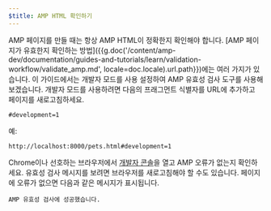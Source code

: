 ```yaml
---
$title: AMP HTML 확인하기
---
```


AMP 페이지를 만들 때는 항상 AMP HTML이 정확한지 확인해야 합니다. [AMP 페이지가 유효한지 확인하는 방법]({{g.doc('/content/amp-dev/documentation/guides-and-tutorials/learn/validation-workflow/validate_amp.md', locale=doc.locale).url.path}})에는 여러 가지가 있습니다.  이 가이드에서는 개발자 모드를 사용 설정하여 AMP 유효성 검사 도구를 사용해 보겠습니다.  개발자 모드를 사용하려면 다음의 프래그먼트 식별자를 URL에 추가하고 페이지를 새로고침하세요.

```text
#development=1
```

예:

```text
http://localhost:8000/pets.html#development=1
```

Chrome이나 선호하는 브라우저에서 [개발자 콘솔](https://developer.chrome.com/devtools/docs/console)을 열고 AMP 오류가 없는지 확인하세요. 유효성 검사 메시지를 보려면 브라우저를 새로고침해야 할 수도 있습니다. 페이지에 오류가 없으면 다음과 같은 메시지가 표시됩니다.

```text
AMP 유효성 검사에 성공했습니다.
```

